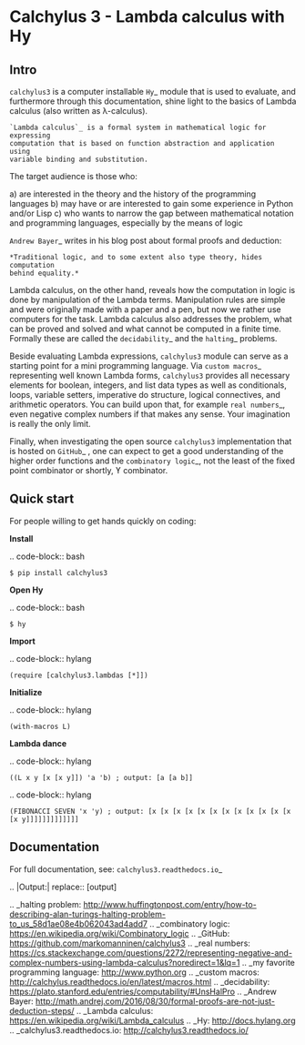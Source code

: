 Calchylus 3 - Lambda calculus with Hy
=====================================

Intro
-----

``calchylus3`` is a computer installable `Hy`_ module that is used to evaluate,
and furthermore through this documentation, shine light to the basics of Lambda
calculus (also written as λ-calculus).

	`Lambda calculus`_ is a formal system in mathematical logic for expressing
	computation that is based on function abstraction and application using
	variable binding and substitution.

The target audience is those who:

a) are interested in the theory and the history of the programming languages
b) may have or are interested to gain some experience in Python and/or Lisp
c) who wants to narrow the gap between mathematical notation and
   programming languages, especially by the means of logic

`Andrew Bayer`_ writes in his blog post about formal proofs and deduction:

	*Traditional logic, and to some extent also type theory, hides computation
	behind equality.*

Lambda calculus, on the other hand, reveals how the computation in logic is
done by manipulation of the Lambda terms. Manipulation rules are simple and
were originally made with a paper and a pen, but now we rather use computers for
the task. Lambda calculus also addresses the problem, what can be proved and
solved and what cannot be computed in a finite time. Formally these are called
the `decidability`_ and the `halting`_ problems.

Beside evaluating Lambda expressions, ``calchylus3`` module can serve as a
starting point for a mini programming language. Via `custom macros`_
representing well known Lambda forms, ``calchylus3`` provides all necessary
elements for boolean, integers, and list data types as well as
conditionals, loops, variable setters, imperative do structure, logical
connectives, and arithmetic operators. You can build upon that, for example
`real numbers`_, even negative complex numbers if that makes any sense. Your
imagination is really the only limit.

Finally, when investigating the open source ``calchylus3`` implementation that is
hosted on `GitHub`_ , one can expect to get a good understanding of the higher
order functions and the `combinatory logic`_, not the least of the fixed point
combinator or shortly, ϒ combinator.


Quick start
-----------

For people willing to get hands quickly on coding:

**Install**

.. code-block:: bash

	$ pip install calchylus3

**Open Hy**

.. code-block:: bash

	$ hy

**Import**

.. code-block:: hylang

	(require [calchylus3.lambdas [*]])

**Initialize**

.. code-block:: hylang

	(with-macros L)

**Lambda dance**

.. code-block:: hylang

	((L x y [x [x y]]) 'a 'b) ; output: [a [a b]]

.. code-block:: hylang

	(FIBONACCI SEVEN 'x 'y) ; output: [x [x [x [x [x [x [x [x [x [x [x [x [x y]]]]]]]]]]]]]


Documentation
-------------

For full documentation, see: `calchylus3.readthedocs.io`_


.. |Output:| replace:: [output]

.. _halting problem: http://www.huffingtonpost.com/entry/how-to-describing-alan-turings-halting-problem-to_us_58d1ae08e4b062043ad4add7
.. _combinatory logic: https://en.wikipedia.org/wiki/Combinatory_logic
.. _GitHub: https://github.com/markomanninen/calchylus3
.. _real numbers: https://cs.stackexchange.com/questions/2272/representing-negative-and-complex-numbers-using-lambda-calculus?noredirect=1&lq=1
.. _my favorite programming language: http://www.python.org
.. _custom macros: http://calchylus.readthedocs.io/en/latest/macros.html
.. _decidability: https://plato.stanford.edu/entries/computability/#UnsHalPro
.. _Andrew Bayer: http://math.andrej.com/2016/08/30/formal-proofs-are-not-just-deduction-steps/
.. _Lambda calculus: https://en.wikipedia.org/wiki/Lambda_calculus
.. _Hy: http://docs.hylang.org
.. _calchylus3.readthedocs.io: http://calchylus3.readthedocs.io/
